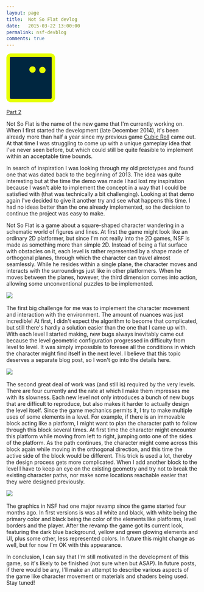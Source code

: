 ```yaml
---
layout: page
title:  Not So Flat devlog
date:   2015-03-22 13:00:00
permalink: nsf-devblog
comments: true
---
```


<div class="row text-center"><img src="/images/nsf/player.png" class="margined20"/></div>

<a href="/nsf-devlog2">Part 2</a>

Not So Flat is the name of the new game that I'm currently working on. When I first started the development (late December 2014),
it's been already more than half a year since my previous game <a href="/cubicroll/">Cubic Roll</a> came out. At that time I was struggling to come up with
a unique gameplay idea that I've never seen before, but which could still be quite feasible to implement within an acceptable time bounds.

In search of inspiration I was looking through my old prototypes and found one that was dated back to the beginning of 2013.
The idea was quite interesting but at the time the demo was made I had lost my inspiration because I wasn't able to implement the
concept in a way that I could be satisfied with (that was technically a bit challenging). Looking at that demo again I've decided to give it
another try and see what happens this time. I had no ideas better than the one already implemented, so the decision to continue the project was easy to make.

<!--break-->

Not So Flat is a game about a square-shaped character wandering in a schematic world of figures and lines. At first the game might look like an ordinary
2D platformer, but since I'm not really into the 2D games, NSF is made as something more than simple 2D.
Instead of being a flat surface with obstacles on it, each level is rather represented by a shape made of orthogonal planes,
through which the character can travel almost seamlessly. While he resides within a single plane, the character moves and interacts with the surroundings
just like in other platformers. When he moves between the planes, however, the third dimension comes into action, allowing some unconventional puzzles to be implemented.

<div class="row text-center"><img src="/images/nsf/1.gif" class="margined20"/></div>

The first big challenge for me was to implement the character movement and interaction with the environment. The amount of nuances was just incredible!
At first, I didn't expect the algorithm to become that complicated, but still there's hardly a solution easier than the one that I came up with. With each level I started making, new bugs
always inevitably came out because the level geometric configuration progressed in difficulty from level to level. It was simply impossible to foresee all the conditions in which
the character might find itself in the next level. I believe that this topic deserves a separate blog post, so I won't go into the details here.

<div class="row text-center"><img src="/images/nsf/2.gif" class="margined20"/></div>

The second great deal of work was (and still is) required by the very levels. There are four currently and the rate at which I make them impresses me with its slowness.
Each new level not only introduces a bunch of new bugs that are difficult to reproduce, but also makes it harder to actually design the level itself.
Since the game mechanics permits it, I try to make multiple uses of some elements in a level. For example, if there is an immovable block acting like a platform,
I might want to plan the character path to follow through this block several times. At first time the character might encounter this platform while moving from left to right, jumping onto
one of the sides of the platform. As the path continues, the character might come across this block again while moving in the orthogonal direction, and this time the active side of the block would be different.
This trick is used a lot, thereby the design process gets more complicated. When I add another block to the level I have to keep an eye on the existing geometry and try not to break the existing character paths, nor make some locations reachable easier that they were designed previously.

<div class="row text-center"><img src="/images/nsf/3.gif" class="margined20"/></div>

The graphics in NSF had one major revamp since the game started four months ago. In first versions is was all white and black, with white being the primary color and black being the color of the elements like platforms, level borders and the player. After the revamp the game got its current look, featuring the dark blue background, yellow and green glowing elements and UI, plus some other, less represented colors.
In future this might change as well, but for now I'm OK with this appearance.

In conclusion, I can say that I'm still motivated in the development of this game, so it's likely to be finished (not sure when but ASAP). In future posts, if there would be any, I'll make an attempt to describe various aspects of the game like character movement or materials and shaders being used.
Stay tuned!
